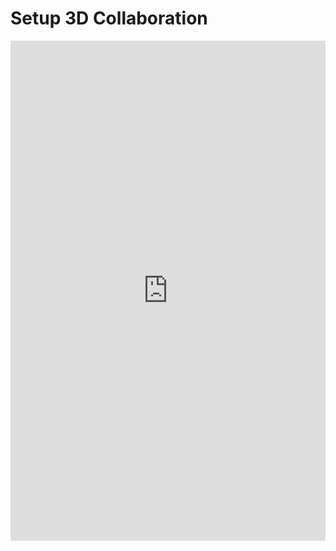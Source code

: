 # Setup 3D Collaboration

<!-- Copy and Paste Me -->
<div class="glitch-embed-wrap" style="height: 800px; width: 100%;">
  <iframe
    src="https://glitch.com/embed/#!/embed/zea-demo-3d-collab?path=README.md&previewSize=100&attributionHidden=true"
    title="zea-demo-3d-collab on Glitch"
    allow="geolocation; microphone; camera; midi; vr; encrypted-media"
    style="height: 100%; width: 100%; border: 0;">
  </iframe>
</div>
